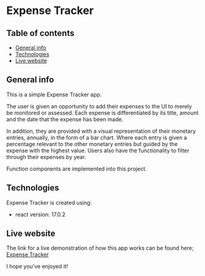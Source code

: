 # Expense Tracker

## Table of contents
* [General info](#general-info)
* [Technologies](#technologies)
* [Live website](#live-website)

## General info
This is a simple Expense Tracker app.

The user is given an opportunity to add their expenses to the UI to merely be monitored or assessed.
Each expense is differentiated by its title, amount and the date that the expense has been made.

In addition, they are provided with a visual representation of their monetary entries, annually, in the form of a bar chart. Where each entry is given a percentage relevant to the other monetary entries but guided by the expense with the highest value. 
Users also have the functionality to filter through their expenses by year.

Function components are implemented into this project.

## Technologies
Expense Tracker is created using:
* react version: 17.0.2

## Live website
The link for a live demonstration of how this app works can be found here; 
[Expense Tracker]()

I hope you've enjoyed it!

